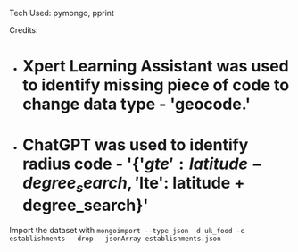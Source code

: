 Tech Used: pymongo, pprint

Credits:
- # Xpert Learning Assistant was used to identify missing piece of code to change data type - 'geocode.'
- # ChatGPT was used to identify radius code - '{'$gte': latitude - degree_search, '$lte': latitude + degree_search}'

Import the dataset with `mongoimport --type json -d uk_food -c establishments --drop --jsonArray establishments.json`
